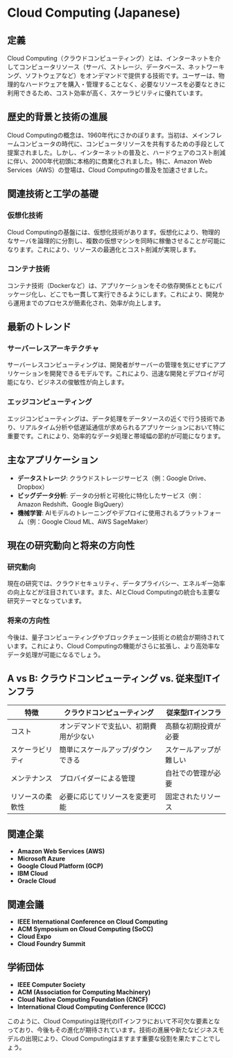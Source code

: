 # Cloud Computing (Japanese)

## 定義
Cloud Computing（クラウドコンピューティング）とは、インターネットを介してコンピュータリソース（サーバ、ストレージ、データベース、ネットワーキング、ソフトウェアなど）をオンデマンドで提供する技術です。ユーザーは、物理的なハードウェアを購入・管理することなく、必要なリソースを必要なときに利用できるため、コスト効率が高く、スケーラビリティに優れています。

## 歴史的背景と技術の進展
Cloud Computingの概念は、1960年代にさかのぼります。当初は、メインフレームコンピュータの時代に、コンピュータリソースを共有するための手段として提案されました。しかし、インターネットの普及と、ハードウェアのコスト削減に伴い、2000年代初頭に本格的に商業化されました。特に、Amazon Web Services（AWS）の登場は、Cloud Computingの普及を加速させました。

## 関連技術と工学の基礎
### 仮想化技術
Cloud Computingの基盤には、仮想化技術があります。仮想化により、物理的なサーバを論理的に分割し、複数の仮想マシンを同時に稼働させることが可能になります。これにより、リソースの最適化とコスト削減が実現します。

### コンテナ技術
コンテナ技術（Dockerなど）は、アプリケーションをその依存関係とともにパッケージ化し、どこでも一貫して実行できるようにします。これにより、開発から運用までのプロセスが簡素化され、効率が向上します。

## 最新のトレンド
### サーバーレスアーキテクチャ
サーバーレスコンピューティングは、開発者がサーバーの管理を気にせずにアプリケーションを開発できるモデルです。これにより、迅速な開発とデプロイが可能になり、ビジネスの俊敏性が向上します。

### エッジコンピューティング
エッジコンピューティングは、データ処理をデータソースの近くで行う技術であり、リアルタイム分析や低遅延通信が求められるアプリケーションにおいて特に重要です。これにより、効率的なデータ処理と帯域幅の節約が可能になります。

## 主なアプリケーション
- **データストレージ**: クラウドストレージサービス（例：Google Drive、Dropbox）
- **ビッグデータ分析**: データの分析と可視化に特化したサービス（例：Amazon Redshift、Google BigQuery）
- **機械学習**: AIモデルのトレーニングやデプロイに使用されるプラットフォーム（例：Google Cloud ML、AWS SageMaker）

## 現在の研究動向と将来の方向性
### 研究動向
現在の研究では、クラウドセキュリティ、データプライバシー、エネルギー効率の向上などが注目されています。また、AIとCloud Computingの統合も主要な研究テーマとなっています。

### 将来の方向性
今後は、量子コンピューティングやブロックチェーン技術との統合が期待されています。これにより、Cloud Computingの機能がさらに拡張し、より高効率なデータ処理が可能になるでしょう。

## A vs B: クラウドコンピューティング vs. 従来型ITインフラ
| 特徴                      | クラウドコンピューティング                   | 従来型ITインフラ                |
|-------------------------|------------------------------------|---------------------------|
| コスト                    | オンデマンドで支払い、初期費用が少ない       | 高額な初期投資が必要           |
| スケーラビリティ              | 簡単にスケールアップ/ダウンできる           | スケールアップが難しい         |
| メンテナンス                 | プロバイダーによる管理                     | 自社での管理が必要             |
| リソースの柔軟性              | 必要に応じてリソースを変更可能               | 固定されたリソース              |

## 関連企業
- **Amazon Web Services (AWS)**
- **Microsoft Azure**
- **Google Cloud Platform (GCP)**
- **IBM Cloud**
- **Oracle Cloud**

## 関連会議
- **IEEE International Conference on Cloud Computing**
- **ACM Symposium on Cloud Computing (SoCC)**
- **Cloud Expo**
- **Cloud Foundry Summit**

## 学術団体
- **IEEE Computer Society**
- **ACM (Association for Computing Machinery)**
- **Cloud Native Computing Foundation (CNCF)**
- **International Cloud Computing Conference (ICCC)**

このように、Cloud Computingは現代のITインフラにおいて不可欠な要素となっており、今後もその進化が期待されています。技術の進展や新たなビジネスモデルの出現により、Cloud Computingはますます重要な役割を果たすことでしょう。